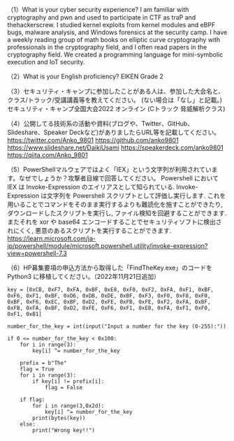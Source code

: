 （1）What is your cyber security experience?
I am familiar with cryptography and pwn and used to participate in CTF as traP and thehackerscrew. I studied kernel exploits from kernel modules and eBPF bugs, malware analysis, and Windows forensics at the security camp. I have a weekly reading group of math books on elliptic curve cryptography with professionals in the cryptography field, and I often read papers in the cryptography field. We created a programming language for mini-symbolic execution and IoT security.

（2）What is your English proficiency?
EIKEN Grade 2

（3）セキュリティ・キャンプに参加したことがある人は、参加した大会名と、クラス/トラック/受講講義等を教えてください。 (ない場合は「なし」と記載。)
セキュリティ・キャンプ全国大会2022 オンライン (Cトラック 脅威解析クラス)

（4）公開してる技術系の活動や資料(ブログや、Twitter、GitHub、Slideshare、Speaker Deckなど)がありましたらURL等を記載してください。
https://twitter.com/Anko_9801
https://github.com/anko9801
https://www.slideshare.net/DaikiUsami
https://speakerdeck.com/anko9801
https://qiita.com/Anko_9801

（5）PowerShellマルウェアではよく「IEX」という文字列が利用されています。なぜでしょうか？攻撃者目線で回答してください。
Powershell において IEX は Invoke-Expression のエイリアスとして知られている. Invoke-Expression は文字列を Powershell スクリプトとして評価し実行します. これを用いることでコマンドをそのまま実行するよりも難読化を施すことができたり, ダウンロードしたスクリプトを実行し, ファイル検知を回避することができます. またそれを xor や base64 エンコードすることでセキュリティソフトに検出されにくく, 悪意のあるスクリプトを実行することができます.
https://learn.microsoft.com/ja-jp/powershell/module/microsoft.powershell.utility/invoke-expression?view=powershell-7.3

（6）HP募集要項の申込方法から取得した「FindTheKey.exe」のコードを Python3 に移植してください。（2022年11月21日追加）
```python3
key = [0xCB, 0xF7, 0xFA, 0xBF, 0xE8, 0xF0, 0xF2, 0xFA, 0xF1, 0xBF, 0xF6, 0xF1, 0xBF, 0xD6, 0xDB, 0xDE, 0xBF, 0xF3, 0xF0, 0xF8, 0xF0, 0xBF, 0xF6, 0xEC, 0xBF, 0xD2, 0xFE, 0xFB, 0xFE, 0xF2, 0xFA, 0xBF, 0xFB, 0xFA, 0xBF, 0xD2, 0xFE, 0xF6, 0xF1, 0xEB, 0xFA, 0xF1, 0xF0, 0xF1, 0xB1]

number_for_the_key = int(input("Input a number for the key (0-255):"))

if 0 <= number_for_the_key < 0x100:
    for i in range(3):
        key[i] ^= number_for_the_key

    prefix = b"The"
    flag = True
    for i in range(3):
        if key[i] != prefix[i]:
            flag = False

    if flag:
        for i in range(3,0x2d):
            key[i] ^= number_for_the_key
        print(bytes(key))
    else:
        print("Wrong key!!")
```
